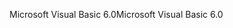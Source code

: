 <span data-ttu-id="ce0bf-101">Microsoft Visual Basic 6.0</span><span class="sxs-lookup"><span data-stu-id="ce0bf-101">Microsoft Visual Basic 6.0</span></span>